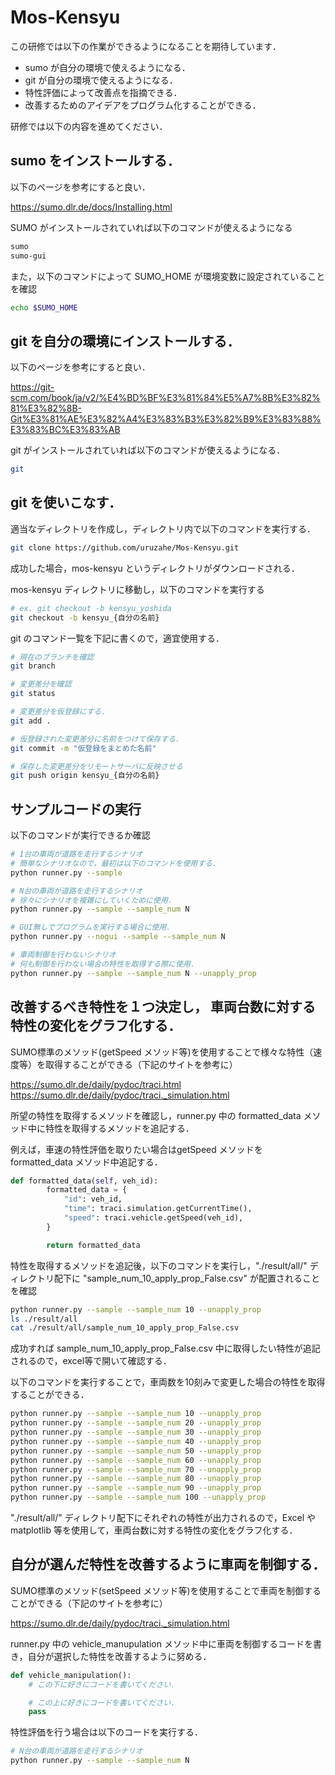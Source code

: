 # Mos-Kensyu
この研修では以下の作業ができるようになることを期待しています．

- sumo が自分の環境で使えるようになる．
- git が自分の環境で使えるようになる．
- 特性評価によって改善点を指摘できる．
- 改善するためのアイデアをプログラム化することができる．

研修では以下の内容を進めてください．

## sumo をインストールする．

以下のページを参考にすると良い．

https://sumo.dlr.de/docs/Installing.html

SUMO がインストールされていれば以下のコマンドが使えるようになる
```sh
sumo
sumo-gui
```

また，以下のコマンドによって SUMO_HOME が環境変数に設定されていることを確認
```sh
echo $SUMO_HOME
```

## git を自分の環境にインストールする．

以下のページを参考にすると良い．

https://git-scm.com/book/ja/v2/%E4%BD%BF%E3%81%84%E5%A7%8B%E3%82%81%E3%82%8B-Git%E3%81%AE%E3%82%A4%E3%83%B3%E3%82%B9%E3%83%88%E3%83%BC%E3%83%AB

git がインストールされていれば以下のコマンドが使えるようになる．
```sh
git
```

## git を使いこなす．
適当なディレクトリを作成し，ディレクトリ内で以下のコマンドを実行する．
```sh
git clone https://github.com/uruzahe/Mos-Kensyu.git
```

成功した場合，mos-kensyu というディレクトリがダウンロードされる．

mos-kensyu ディレクトリに移動し，以下のコマンドを実行する
```sh
# ex. git checkout -b kensyu_yoshida
git checkout -b kensyu_{自分の名前}
```

git のコマンド一覧を下記に書くので，適宜使用する．
```sh
# 現在のブランチを確認
git branch

# 変更差分を確認
git status

# 変更差分を仮登録にする．
git add .

# 仮登録された変更差分に名前をつけて保存する．
git commit -m "仮登録をまとめた名前"

# 保存した変更差分をリモートサーバに反映させる
git push origin kensyu_{自分の名前}
```

## サンプルコードの実行
以下のコマンドが実行できるか確認

```sh
# 1台の車両が道路を走行するシナリオ
# 簡単なシナリオなので，最初は以下のコマンドを使用する．
python runner.py --sample

# N台の車両が道路を走行するシナリオ
# 徐々にシナリオを複雑にしていくために使用．
python runner.py --sample --sample_num N

# GUI無しでプログラムを実行する場合に使用．
python runner.py --nogui --sample --sample_num N

# 車両制御を行わないシナリオ
# 何も制御を行わない場合の特性を取得する際に使用．
python runner.py --sample --sample_num N --unapply_prop
```

## 改善するべき特性を１つ決定し， 車両台数に対する特性の変化をグラフ化する．

SUMO標準のメソッド(getSpeed メソッド等)を使用することで様々な特性（速度等）を取得することができる（下記のサイトを参考に）

https://sumo.dlr.de/daily/pydoc/traci.html
https://sumo.dlr.de/daily/pydoc/traci._simulation.html

所望の特性を取得するメソッドを確認し，runner.py 中の formatted_data メソッド中に特性を取得するメソッドを追記する．

例えば，車速の特性評価を取りたい場合はgetSpeed メソッドを formatted_data メソッド中追記する．
```py
def formatted_data(self, veh_id):
        formatted_data = {
            "id": veh_id,
            "time": traci.simulation.getCurrentTime(),
            "speed": traci.vehicle.getSpeed(veh_id),
        }

        return formatted_data
```

特性を取得するメソッドを追記後，以下のコマンドを実行し，"./result/all/" ディレクトリ配下に "sample_num_10_apply_prop_False.csv" が配置されることを確認
```sh
python runner.py --sample --sample_num 10 --unapply_prop
ls ./result/all
cat ./result/all/sample_num_10_apply_prop_False.csv
```

成功すれば sample_num_10_apply_prop_False.csv 中に取得したい特性が追記されるので，excel等で開いて確認する．

以下のコマンドを実行することで，車両数を10刻みで変更した場合の特性を取得することができる．
```sh
python runner.py --sample --sample_num 10 --unapply_prop
python runner.py --sample --sample_num 20 --unapply_prop
python runner.py --sample --sample_num 30 --unapply_prop
python runner.py --sample --sample_num 40 --unapply_prop
python runner.py --sample --sample_num 50 --unapply_prop
python runner.py --sample --sample_num 60 --unapply_prop
python runner.py --sample --sample_num 70 --unapply_prop
python runner.py --sample --sample_num 80 --unapply_prop
python runner.py --sample --sample_num 90 --unapply_prop
python runner.py --sample --sample_num 100 --unapply_prop
```

"./result/all/" ディレクトリ配下にそれぞれの特性が出力されるので，Excel や matplotlib 等を使用して，車両台数に対する特性の変化をグラフ化する．

## 自分が選んだ特性を改善するように車両を制御する．

SUMO標準のメソッド(setSpeed メソッド等)を使用することで車両を制御することができる（下記のサイトを参考に）

https://sumo.dlr.de/daily/pydoc/traci._simulation.html

runner.py 中の vehicle_manupulation メソッド中に車両を制御するコードを書き，自分が選択した特性を改善するように努める．

```py
def vehicle_manipulation():
    # この下に好きにコードを書いてください.

    # この上に好きにコードを書いてください.
    pass
```

特性評価を行う場合は以下のコードを実行する．
```sh
# N台の車両が道路を走行するシナリオ
python runner.py --sample --sample_num N
```

